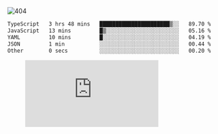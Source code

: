 ![404](https://user-images.githubusercontent.com/378023/89412096-6f759d80-d761-11ea-8c57-84b30ef3f2b1.png)

<!--START_SECTION:waka-->

```txt
TypeScript   3 hrs 48 mins   ██████████████████████▒░░   89.70 %
JavaScript   13 mins         █▒░░░░░░░░░░░░░░░░░░░░░░░   05.16 %
YAML         10 mins         █░░░░░░░░░░░░░░░░░░░░░░░░   04.19 %
JSON         1 min           ░░░░░░░░░░░░░░░░░░░░░░░░░   00.44 %
Other        0 secs          ░░░░░░░░░░░░░░░░░░░░░░░░░   00.20 %
```

<!--END_SECTION:waka-->
<figure><embed src="https://wakatime.com/share/@018b853e-267a-435d-a858-33e2b098b9d7/f3c3aa68-553a-4373-a9f9-2d456f62f780.svg"></embed></figure>
